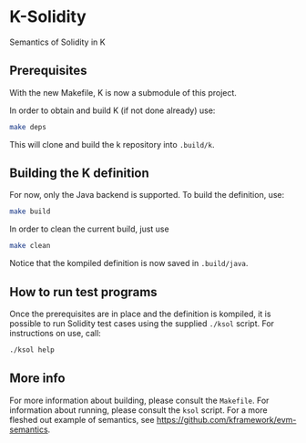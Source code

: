 K-Solidity
==========

Semantics of Solidity in K

Prerequisites
-------------

With the new Makefile, K is now a submodule of this project.

In order to obtain and build K (if not done already) use:

```sh
make deps
```

This will clone and build the k repository into `.build/k`.

Building the K definition
-------------------------

For now, only the Java backend is supported.
To build the definition, use:

```sh
make build
```

In order to clean the current build, just use

```sh
make clean
```

Notice that the kompiled definition is now saved in `.build/java`.

How to run test programs
------------------------

Once the prerequisites are in place and the definition is kompiled, it is possible to run Solidity test cases using the supplied `./ksol` script.
For instructions on use, call:

```sh
./ksol help
```

More info
---------

For more information about building, please consult the `Makefile`.
For information about running, please consult the `ksol` script.
For a more fleshed out example of semantics, see <https://github.com/kframework/evm-semantics>.
